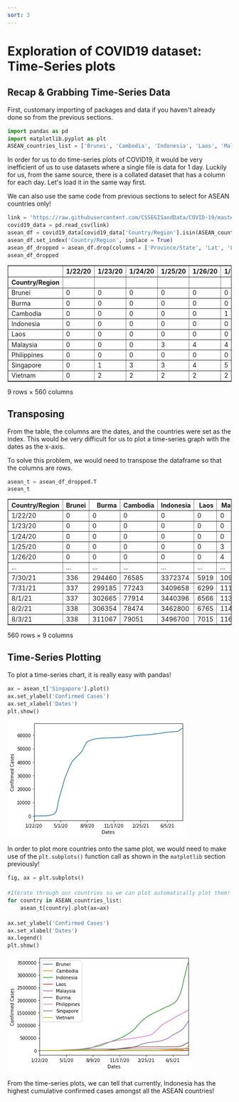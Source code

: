 ```yaml
---
sort: 3
---
```


# Exploration of COVID19 dataset: Time-Series plots

## Recap & Grabbing Time-Series Data

First, customary importing of packages and data if you haven't already done so from the previous sections.


```python
import pandas as pd
import matplotlib.pyplot as plt
ASEAN_countries_list = ['Brunei', 'Cambodia', 'Indonesia', 'Laos', 'Malaysia', 'Burma', 'Philippines', 'Singapore', 'Vietnam']
```

In order for us to do time-series plots of COVID19, it would be very inefficient of us to use datasets where a single file is data for 1 day. Luckily for us, from the same source, there is a collated dataset that has a column for each day. Let's load it in the same way first.

We can also use the same code from previous sections to select for ASEAN countries only!


```python
link = 'https://raw.githubusercontent.com/CSSEGISandData/COVID-19/master/csse_covid_19_data/csse_covid_19_time_series/time_series_covid19_confirmed_global.csv'
covid19_data = pd.read_csv(link)
asean_df = covid19_data[covid19_data['Country/Region'].isin(ASEAN_countries_list)]
asean_df.set_index('Country/Region', inplace = True)
asean_df_dropped = asean_df.drop(columns = ['Province/State', 'Lat', 'Long'])
asean_df_dropped
```




<div>
<style scoped>
    .dataframe tbody tr th:only-of-type {
        vertical-align: middle;
    }

    .dataframe tbody tr th {
        vertical-align: top;
    }

    .dataframe thead th {
        text-align: right;
    }
</style>
<table border="1" class="dataframe">
  <thead>
    <tr style="text-align: right;">
      <th></th>
      <th>1/22/20</th>
      <th>1/23/20</th>
      <th>1/24/20</th>
      <th>1/25/20</th>
      <th>1/26/20</th>
      <th>1/27/20</th>
      <th>1/28/20</th>
      <th>1/29/20</th>
      <th>1/30/20</th>
      <th>1/31/20</th>
      <th>...</th>
      <th>7/25/21</th>
      <th>7/26/21</th>
      <th>7/27/21</th>
      <th>7/28/21</th>
      <th>7/29/21</th>
      <th>7/30/21</th>
      <th>7/31/21</th>
      <th>8/1/21</th>
      <th>8/2/21</th>
      <th>8/3/21</th>
    </tr>
    <tr>
      <th>Country/Region</th>
      <th></th>
      <th></th>
      <th></th>
      <th></th>
      <th></th>
      <th></th>
      <th></th>
      <th></th>
      <th></th>
      <th></th>
      <th></th>
      <th></th>
      <th></th>
      <th></th>
      <th></th>
      <th></th>
      <th></th>
      <th></th>
      <th></th>
      <th></th>
      <th></th>
    </tr>
  </thead>
  <tbody>
    <tr>
      <td>Brunei</td>
      <td>0</td>
      <td>0</td>
      <td>0</td>
      <td>0</td>
      <td>0</td>
      <td>0</td>
      <td>0</td>
      <td>0</td>
      <td>0</td>
      <td>0</td>
      <td>...</td>
      <td>321</td>
      <td>333</td>
      <td>333</td>
      <td>333</td>
      <td>333</td>
      <td>336</td>
      <td>337</td>
      <td>337</td>
      <td>338</td>
      <td>338</td>
    </tr>
    <tr>
      <td>Burma</td>
      <td>0</td>
      <td>0</td>
      <td>0</td>
      <td>0</td>
      <td>0</td>
      <td>0</td>
      <td>0</td>
      <td>0</td>
      <td>0</td>
      <td>0</td>
      <td>...</td>
      <td>269525</td>
      <td>274155</td>
      <td>279119</td>
      <td>284099</td>
      <td>289333</td>
      <td>294460</td>
      <td>299185</td>
      <td>302665</td>
      <td>306354</td>
      <td>311067</td>
    </tr>
    <tr>
      <td>Cambodia</td>
      <td>0</td>
      <td>0</td>
      <td>0</td>
      <td>0</td>
      <td>0</td>
      <td>1</td>
      <td>1</td>
      <td>1</td>
      <td>1</td>
      <td>1</td>
      <td>...</td>
      <td>72923</td>
      <td>73701</td>
      <td>74386</td>
      <td>75152</td>
      <td>75917</td>
      <td>76585</td>
      <td>77243</td>
      <td>77914</td>
      <td>78474</td>
      <td>79051</td>
    </tr>
    <tr>
      <td>Indonesia</td>
      <td>0</td>
      <td>0</td>
      <td>0</td>
      <td>0</td>
      <td>0</td>
      <td>0</td>
      <td>0</td>
      <td>0</td>
      <td>0</td>
      <td>0</td>
      <td>...</td>
      <td>3166505</td>
      <td>3194733</td>
      <td>3239936</td>
      <td>3287727</td>
      <td>3331206</td>
      <td>3372374</td>
      <td>3409658</td>
      <td>3440396</td>
      <td>3462800</td>
      <td>3496700</td>
    </tr>
    <tr>
      <td>Laos</td>
      <td>0</td>
      <td>0</td>
      <td>0</td>
      <td>0</td>
      <td>0</td>
      <td>0</td>
      <td>0</td>
      <td>0</td>
      <td>0</td>
      <td>0</td>
      <td>...</td>
      <td>4762</td>
      <td>4985</td>
      <td>5154</td>
      <td>5434</td>
      <td>5675</td>
      <td>5919</td>
      <td>6299</td>
      <td>6566</td>
      <td>6765</td>
      <td>7015</td>
    </tr>
    <tr>
      <td>Malaysia</td>
      <td>0</td>
      <td>0</td>
      <td>0</td>
      <td>3</td>
      <td>4</td>
      <td>4</td>
      <td>4</td>
      <td>7</td>
      <td>8</td>
      <td>8</td>
      <td>...</td>
      <td>1013438</td>
      <td>1027954</td>
      <td>1044071</td>
      <td>1061476</td>
      <td>1078646</td>
      <td>1095486</td>
      <td>1113272</td>
      <td>1130422</td>
      <td>1146186</td>
      <td>1163291</td>
    </tr>
    <tr>
      <td>Philippines</td>
      <td>0</td>
      <td>0</td>
      <td>0</td>
      <td>0</td>
      <td>0</td>
      <td>0</td>
      <td>0</td>
      <td>0</td>
      <td>1</td>
      <td>1</td>
      <td>...</td>
      <td>1548755</td>
      <td>1555396</td>
      <td>1562420</td>
      <td>1566667</td>
      <td>1572287</td>
      <td>1580824</td>
      <td>1588965</td>
      <td>1597689</td>
      <td>1605762</td>
      <td>1612541</td>
    </tr>
    <tr>
      <td>Singapore</td>
      <td>0</td>
      <td>1</td>
      <td>3</td>
      <td>3</td>
      <td>4</td>
      <td>5</td>
      <td>7</td>
      <td>7</td>
      <td>10</td>
      <td>13</td>
      <td>...</td>
      <td>64179</td>
      <td>64314</td>
      <td>64453</td>
      <td>64589</td>
      <td>64722</td>
      <td>64861</td>
      <td>64981</td>
      <td>65102</td>
      <td>65213</td>
      <td>65315</td>
    </tr>
    <tr>
      <td>Vietnam</td>
      <td>0</td>
      <td>2</td>
      <td>2</td>
      <td>2</td>
      <td>2</td>
      <td>2</td>
      <td>2</td>
      <td>2</td>
      <td>2</td>
      <td>2</td>
      <td>...</td>
      <td>101173</td>
      <td>106347</td>
      <td>117121</td>
      <td>123640</td>
      <td>133405</td>
      <td>141122</td>
      <td>150060</td>
      <td>157507</td>
      <td>157507</td>
      <td>174461</td>
    </tr>
  </tbody>
</table>
<p>9 rows × 560 columns</p>
</div>



## Transposing

From the table, the columns are the dates, and the countries were set as the index. This would be very difficult for us to plot a time-series graph with the dates as the x-axis.

To solve this problem, we would need to transpose the dataframe so that the columns are rows.


```python
asean_t = asean_df_dropped.T
asean_t
```




<div>
<style scoped>
    .dataframe tbody tr th:only-of-type {
        vertical-align: middle;
    }

    .dataframe tbody tr th {
        vertical-align: top;
    }

    .dataframe thead th {
        text-align: right;
    }
</style>
<table border="1" class="dataframe">
  <thead>
    <tr style="text-align: right;">
      <th>Country/Region</th>
      <th>Brunei</th>
      <th>Burma</th>
      <th>Cambodia</th>
      <th>Indonesia</th>
      <th>Laos</th>
      <th>Malaysia</th>
      <th>Philippines</th>
      <th>Singapore</th>
      <th>Vietnam</th>
    </tr>
  </thead>
  <tbody>
    <tr>
      <td>1/22/20</td>
      <td>0</td>
      <td>0</td>
      <td>0</td>
      <td>0</td>
      <td>0</td>
      <td>0</td>
      <td>0</td>
      <td>0</td>
      <td>0</td>
    </tr>
    <tr>
      <td>1/23/20</td>
      <td>0</td>
      <td>0</td>
      <td>0</td>
      <td>0</td>
      <td>0</td>
      <td>0</td>
      <td>0</td>
      <td>1</td>
      <td>2</td>
    </tr>
    <tr>
      <td>1/24/20</td>
      <td>0</td>
      <td>0</td>
      <td>0</td>
      <td>0</td>
      <td>0</td>
      <td>0</td>
      <td>0</td>
      <td>3</td>
      <td>2</td>
    </tr>
    <tr>
      <td>1/25/20</td>
      <td>0</td>
      <td>0</td>
      <td>0</td>
      <td>0</td>
      <td>0</td>
      <td>3</td>
      <td>0</td>
      <td>3</td>
      <td>2</td>
    </tr>
    <tr>
      <td>1/26/20</td>
      <td>0</td>
      <td>0</td>
      <td>0</td>
      <td>0</td>
      <td>0</td>
      <td>4</td>
      <td>0</td>
      <td>4</td>
      <td>2</td>
    </tr>
    <tr>
      <td>...</td>
      <td>...</td>
      <td>...</td>
      <td>...</td>
      <td>...</td>
      <td>...</td>
      <td>...</td>
      <td>...</td>
      <td>...</td>
      <td>...</td>
    </tr>
    <tr>
      <td>7/30/21</td>
      <td>336</td>
      <td>294460</td>
      <td>76585</td>
      <td>3372374</td>
      <td>5919</td>
      <td>1095486</td>
      <td>1580824</td>
      <td>64861</td>
      <td>141122</td>
    </tr>
    <tr>
      <td>7/31/21</td>
      <td>337</td>
      <td>299185</td>
      <td>77243</td>
      <td>3409658</td>
      <td>6299</td>
      <td>1113272</td>
      <td>1588965</td>
      <td>64981</td>
      <td>150060</td>
    </tr>
    <tr>
      <td>8/1/21</td>
      <td>337</td>
      <td>302665</td>
      <td>77914</td>
      <td>3440396</td>
      <td>6566</td>
      <td>1130422</td>
      <td>1597689</td>
      <td>65102</td>
      <td>157507</td>
    </tr>
    <tr>
      <td>8/2/21</td>
      <td>338</td>
      <td>306354</td>
      <td>78474</td>
      <td>3462800</td>
      <td>6765</td>
      <td>1146186</td>
      <td>1605762</td>
      <td>65213</td>
      <td>157507</td>
    </tr>
    <tr>
      <td>8/3/21</td>
      <td>338</td>
      <td>311067</td>
      <td>79051</td>
      <td>3496700</td>
      <td>7015</td>
      <td>1163291</td>
      <td>1612541</td>
      <td>65315</td>
      <td>174461</td>
    </tr>
  </tbody>
</table>
<p>560 rows × 9 columns</p>
</div>



## Time-Series Plotting

To plot a time-series chart, it is really easy with pandas!


```python
ax = asean_t['Singapore'].plot()
ax.set_ylabel('Confirmed Cases')
ax.set_xlabel('Dates')
plt.show()
```


    
![png](https://raw.githubusercontent.com/darren1998s/darren1998s.github.io/main/assets/images/tfi/apply%20covid/Time/output_8_0.png)
    


In order to plot more countries onto the same plot, we would need to make use of the `plt.subplots()` function call as shown in the `matplotlib` section previously!


```python
fig, ax = plt.subplots()

#Iterate through our countries so we can plot automatically plot them!
for country in ASEAN_countries_list:
    asean_t[country].plot(ax=ax)

ax.set_ylabel('Confirmed Cases')
ax.set_xlabel('Dates')
ax.legend()
plt.show()
```


    
![png](https://raw.githubusercontent.com/darren1998s/darren1998s.github.io/main/assets/images/tfi/apply%20covid/Time/output_10_0.png)
    


From the time-series plots, we can tell that currently, Indonesia has the highest cumulative confirmed cases amongst all the ASEAN countries!
